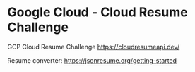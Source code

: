 # Google Cloud - Cloud Resume Challenge

GCP Cloud Resume Challenge
https://cloudresumeapi.dev/

Resume converter: https://jsonresume.org/getting-started